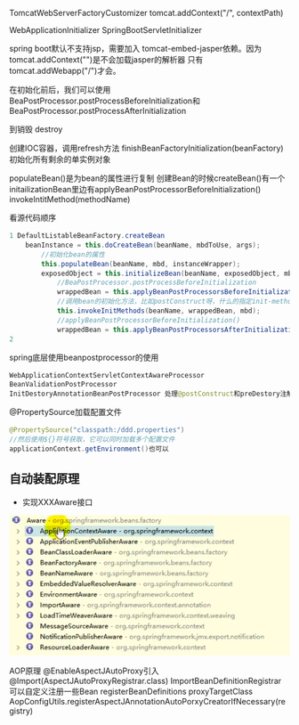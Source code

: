 TomcatWebServerFactoryCustomizer
    tomcat.addContext("/", contextPath)

WebApplicationInitializer
    SpringBootServletInitializer

spring boot默认不支持jsp，需要加入 tomcat-embed-jasper依赖。因为tomcat.addContext("")是不会加载jasper的解析器
只有tomcat.addWebapp("/")才会。


在初始化前后，我们可以使用BeaPostProcessor.postProcessBeforeInitialization和BeaPostProcessor.postProcessAfterInitialization

到销毁 destroy

创建IOC容器，调用refresh方法 finishBeanFactoryInitialization(beanFactory)初始化所有剩余的单实例对象

populateBean()是为bean的属性进行复制
创建Bean的时候createBean()有一个initailizationBean里边有applyBeanPostProcessorBeforeInitialization()
invokeIntitMethod(methodName) 

看源代码顺序
```java
1 DefaultListableBeanFactory.createBean
    beanInstance = this.doCreateBean(beanName, mbdToUse, args);
        //初始化bean的属性
        this.populateBean(beanName, mbd, instanceWrapper);
        exposedObject = this.initializeBean(beanName, exposedObject, mbd);
            //BeaPostProcessor.postProcessBeforeInitialization
            wrappedBean = this.applyBeanPostProcessorsBeforeInitialization(bean, beanName);
            //调用bean的初始化方法，比如postConstruct呀，什么的指定init-method的方法呀
            this.invokeInitMethods(beanName, wrappedBean, mbd);
            //applyBeanPostProcessorBeforeInitialization()
            wrappedBean = this.applyBeanPostProcessorsAfterInitialization(wrappedBean, beanName);
2 
```

spring底层使用beanpostprocessor的使用
```java
WebApplicationContextServletContextAwareProcessor
BeanValidationPostProcessor
InitDestoryAnnotationBeanPostProcessor 处理@postConstruct和preDestory注解的
```

@PropertySource加载配置文件
```java
@PropertySource("classpath:/ddd.properties")
//然后使用${}符号获取，它可以同时加载多个配置文件
applicationContext.getEnvironment()也可以
```

## 自动装配原理
+ 实现XXXAware接口

![](./imgs/3.png)


AOP原理
@EnableAspectJAutoProxy引入
@Import(AspectJAutoProxyRegistrar.class)
    ImportBeanDefinitionRegistrar 可以自定义注册一些Bean
        registerBeanDefinitions
            proxyTargetClass
    AopConfigUtils.registerAspectJAnnotationAutoPorxyCreatorIfNecessary(registry)